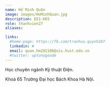 ```yaml
---
name: Hồ Minh Quân
image: images/HoMinhQuan.jpg
description: EE1-K65
role: thanhvien27
aliases:

links:
  #home-page: https://fb.com/tranhuu.quynh247
  linkedin: #
  email: quan.hm202188@sis.hust.edu.vn
  #twitter: uptonogoode
---
```


Học chuyên ngành Kỹ thuật Điện.

Khoá 65 Trường Đại học Bách Khoa Hà Nội.
